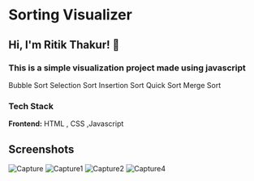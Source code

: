 # Sorting Visualizer
## Hi, I'm Ritik Thakur! 👋
### This is a simple visualization project made using javascript
Bubble Sort
Selection Sort
Insertion Sort
Quick Sort
Merge Sort
### Tech Stack

**Frontend:** HTML , CSS ,Javascript
## Screenshots
![Capture](https://user-images.githubusercontent.com/63467021/233843233-277bb227-0365-4126-9f7e-84dcd310992b.PNG)
![Capture1](https://user-images.githubusercontent.com/63467021/233842755-d232e615-59d7-4bef-8191-3b6f617658f7.PNG)
![Capture2](https://user-images.githubusercontent.com/63467021/233842764-caa63a7b-c864-41a3-a1cd-e9b32bd84a8a.PNG)
![Capture4](https://user-images.githubusercontent.com/63467021/233842768-38242b70-7c2f-4649-8411-43ae0e811278.PNG)
